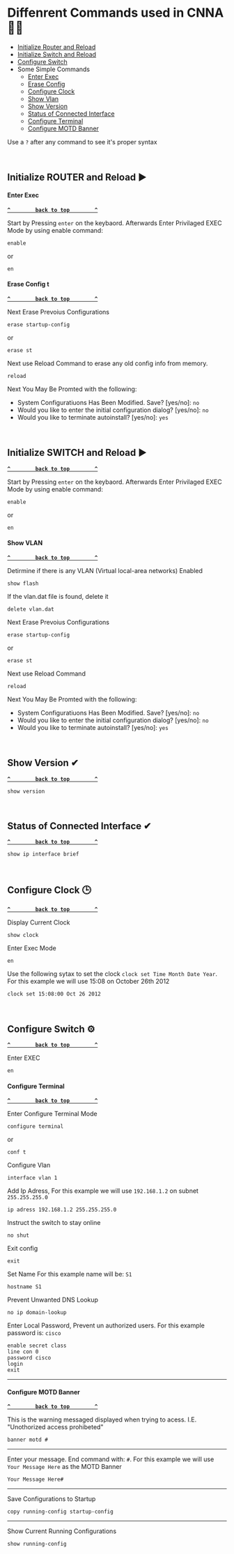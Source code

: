 # Diffenrent Commands used in CNNA 👩‍💻
* [Initialize Router and Reload](#initialize-router-and-reload-)
* [Initialize Switch and Reload](#initialize-switch-and-reload-)
* [Configure Switch](#configure-switch-)
* Some Simple Commands
    * [Enter Exec](#enter-exec)
    * [Erase Config](#erase-config)
    * [Configure Clock](#configure-clock-)
    * [Show Vlan](#show-vlan)
    * [Show Version](#show-version-)
    * [Status of Connected Interface](#status-of-connected-interface-)
    * [Configure Terminal](#configure-terminal)
    * [Configure MOTD Banner](#configure-motd-banner)


Use a `?` after any command to see it's proper syntax

</br>


## Initialize ROUTER and Reload ▶
#### Enter Exec

**[`^        back to top        ^`](#)**

Start by Pressing `enter` on the keybaord. Afterwards Enter Privilaged EXEC Mode by using enable command:
```console
enable
```
or
```console
en
```

#### Erase Config t

**[`^        back to top        ^`](#)**

Next Erase Prevoius Configurations
```console
erase startup-config
```
or
```console
erase st
```

Next use Reload Command to erase any old config info from memory.
```console
reload

```

Next You May Be Promted with the following:

* System Configuratiuons Has Been Modified. Save? [yes/no]: `no`
* Would you like to enter the initial configuration dialog? [yes/no]: `no`
* Would you like to terminate autoinstall? [yes/no]: `yes`

</br>

## Initialize SWITCH and Reload ▶

**[`^        back to top        ^`](#)**

Start by Pressing `enter` on the keybaord. Afterwards Enter Privilaged EXEC Mode by using enable command:
```console
enable
```
or
```console
en
```


#### Show VLAN

**[`^        back to top        ^`](#)**

Detirmine if there is any VLAN (Virtual local-area networks) Enabled

```console
show flash
```

If the vlan.dat file is found, delete it

```console
delete vlan.dat
```


Next Erase Prevoius Configurations

```console
erase startup-config
```
or
```console
erase st
```

Next use Reload Command
```console
reload

```

Next You May Be Promted with the following:

* System Configuratiuons Has Been Modified. Save? [yes/no]: `no`
* Would you like to enter the initial configuration dialog? [yes/no]: `no`
* Would you like to terminate autoinstall? [yes/no]: `yes`

</br>

## Show Version ✔

**[`^        back to top        ^`](#)**

```console
show version
```
</br>

## Status of Connected Interface ✔

**[`^        back to top        ^`](#)**

```console
show ip interface brief
```

</br>

## Configure Clock 🕒

**[`^        back to top        ^`](#)**

Display Current Clock
```console
show clock
```


Enter Exec Mode
```console
en
```


Use the following sytax to set the clock `clock set Time Month Date Year`. For this example we will use 15:08 on October 26th 2012
```console
clock set 15:08:00 Oct 26 2012
```
</br>

## Configure Switch ⚙

**[`^        back to top        ^`](#)**

Enter EXEC
```console
en
```


#### Configure Terminal

**[`^        back to top        ^`](#)**

Enter Configure Terminal Mode
```console
configure terminal
```
or
```console
conf t
```


Configure Vlan
```console
interface vlan 1
```


Add Ip Adress, For this example we will use `192.168.1.2` on subnet `255.255.255.0`
```console
ip adress 192.168.1.2 255.255.255.0
```


Instruct the switch to stay online
```console
no shut
```


Exit config
```console
exit
```



Set Name For this example name will be: `S1`
```console
hostname S1
```



Prevent Unwanted DNS Lookup
```console
no ip domain-lookup
```


Enter Local Password, Prevent un authorized users. For this example password is: `cisco`
```console
enable secret class
line con 0
password cisco
login
exit
```

<hr/>

#### Configure MOTD Banner

**[`^        back to top        ^`](#)**

This is the warning messaged displayed when trying to acess. I.E. "Unothorized access prohibeted"
```console
banner motd #
```

<hr/>

Enter your message. End command with: `#`. For this example we will use `Your Message Here` as the MOTD Banner
```console
Your Message Here#
```

<hr/>

Save Configurations to Startup
```console
copy running-config startup-config
```

<hr/>

Show Current Running Configurations
```console
show running-config
```


